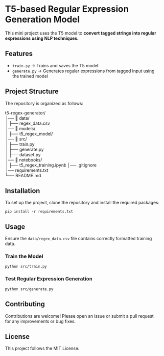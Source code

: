 # T5-based Regular Expression Generation Model

This mini project uses the T5 model to **convert tagged strings into regular expressions using NLP techniques**.

## Features

- `train.py` → Trains and saves the T5 model
- `generate.py` → Generates regular expressions from tagged input using the trained model

## Project Structure

The repository is organized as follows:

t5-regex-generator/  
│── 📂 data/                                                                                                                                                                                      
│   ├── regex_data.csv          
│── 📂 models/                  
│   ├── t5_regex_model/         
│── 📂 src/                    
│   ├── train.py                
│   ├── generate.py            
│   ├── dataset.py              
│── 📂 notebooks/               
│   ├── t5_regex_training.ipynb 
│── .gitignore                  
│── requirements.txt            
└── README.md                   

## Installation
To set up the project, clone the repository and install the required packages:

````
pip install -r requirements.txt
````

## Usage

Ensure the `data/regex_data.csv` file contains correctly formatted training data.

### Train the Model

````
python src/train.py
````

### Test Regular Expression Generation

````
python src/generate.py
````

## Contributing

Contributions are welcome! Please open an issue or submit a pull request for any improvements or bug fixes.

## License

This project follows the MIT License.





